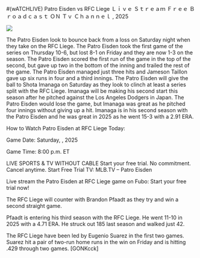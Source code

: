 #(wATCHLIVE) Patro Eisden vs RFC Liege Ｌｉｖｅ Ｓｔｒｅａｍ Ｆｒｅｅ Ｂｒｏａｄｃａｓｔ ＯＮ Ｔｖ Ｃｈａｎｎｅｌ , 2025  
  
  
[![](https://i.imgur.com/qSNzIqt.png)](https://movie.rssnews.media/KodZTIjtx.php)  
  
The Patro Eisden look to bounce back from a loss on Saturday night when they take on the RFC Liege. The Patro Eisden took the first game of the series on Thursday 10-6, but lost 8-1 on Friday and they are now 1-3 on the season. The Patro Eisden scored the first run of the game in the top of the second, but gave up two in the bottom of the inning and trailed the rest of the game. The Patro Eisden managed just three hits and Jameson Taillon gave up six runs in four and a third innings. The Patro Eisden will give the ball to Shota Imanaga on Saturday as they look to clinch at least a series split with the RFC Liege. Imanaga will be making his second start this season after he pitched against the Los Angeles Dodgers in Japan. The Patro Eisden would lose the game, but Imanaga was great as he pitched four innings without giving up a hit. Imanaga is in his second season with the Patro Eisden and he was great in 2025 as he went 15-3 with a 2.91 ERA.

How to Watch Patro Eisden at RFC Liege Today:

Game Date: Saturday, , 2025

Game Time: 8:00 p.m. ET

LIVE SPORTS & TV WITHOUT CABLE
Start your free trial. No commitment. Cancel anytime.
Start Free Trial
TV: MLB.TV – Patro Eisden

Live stream the Patro Eisden at RFC Liege game on Fubo: Start your free trial now!

The RFC Liege will counter with Brandon Pfaadt as they try and win a second straight game.

Pfaadt is entering his third season with the RFC Liege. He went 11-10 in 2025 with a 4.71 ERA. He struck out 185 last season and walked just 42.

The RFC Liege have been led by Eugenio Suarez in the first two games. Suarez hit a pair of two-run home runs in the win on Friday and is hitting .429 through two games. [GONKcck]